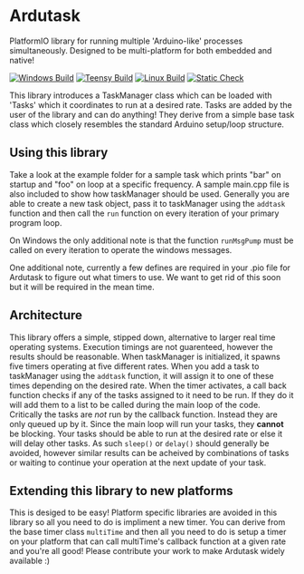 # Ardutask
PlatformIO library for running multiple 'Arduino-like' processes simultaneously. Designed to be multi-platform for both embedded and native!

[![Windows Build](https://github.com/15jgme/Ardutask/actions/workflows/nativeBuild.yml/badge.svg)](https://github.com/15jgme/Ardutask/actions/workflows/nativeBuild.yml) [![Teensy Build](https://github.com/15jgme/Ardutask/actions/workflows/teensyBuild.yml/badge.svg)](https://github.com/15jgme/Ardutask/actions/workflows/teensyBuild.yml) [![Linux Build](https://github.com/15jgme/Ardutask/actions/workflows/linuxBuild.yml/badge.svg)](https://github.com/15jgme/Ardutask/actions/workflows/linuxBuild.yml) [![Static Check](https://github.com/15jgme/Ardutask/actions/workflows/check.yml/badge.svg)](https://github.com/15jgme/Ardutask/actions/workflows/check.yml)

This library introduces a TaskManager class which can be loaded with 'Tasks' which it coordinates to run at a desired rate.
Tasks are added by the user of the library and can do anything! They derive from a simple base task class which closely resembles the standard Arduino setup/loop structure.

## Using this library

Take a look at the example folder for a sample task which prints "bar" on startup and "foo" on loop at a specific frequency.
A sample main.cpp file is also included to show how taskManager should be used. 
Generally you are able to create a new task object, pass it to taskManager using the `addtask` function and then call the `run` function on every iteration of your primary program loop.

On Windows the only additional note is that the function `runMsgPump` must be called on every iteration to operate the windows messages.

One additional note, currently a few defines are required in your .pio file for Ardutask to figure out what timers to use. We want to get rid of this soon but it will be required in the mean time.

## Architecture

This library offers a simple, stipped down, alternative to larger real time operating systems. Execution timings are not guarenteed, however the results should be reasonable. When taskManager is initialized, it spawns five timers operating at five different rates. When you add a task to taskManager using the `addtask` function, it will assign it to one of these times depending on the desired rate. When the timer activates, a call back function checks if any of the tasks assigned to it need to be run. If they do it will add them to a list to be called during the main loop of the code. Critically the tasks are *not* run by the callback function. Instead they are only queued up by it.
Since the main loop will run your tasks, they **cannot** be blocking. Your tasks should be able to run at the desired rate or else it will delay other tasks. As such `sleep()` or `delay()` should generally be avoided, however similar results can be acheived by combinations of tasks or waiting to continue your operation at the next update of your task.

## Extending this library to new platforms
This is desiged to be easy! Platform specific libraries are avoided in this library so all you need to do is impliment a new timer.
You can derive from the base timer class `multiTime` and then all you need to do is setup a timer on your platform that can call multiTime's callback function at a given rate and you're all good! Please contribute your work to make Ardutask widely available :)

